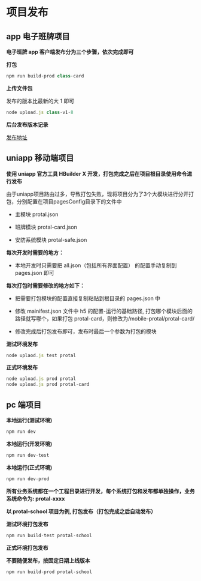 # 项目发布

## app 电子班牌项目

**<p class="main-color">电子班牌 app 客户端发布分为三个步骤，依次完成即可</p>**

**打包**

```js
npm run build-prod class-card
```

**上传文件包**

发布的版本比最新的大 1 即可

```js
node upload.js class-v1-8
```

**后台发布版本记录**

[发布地址](http://canpointtest.com/pc-protal/project-publish/#/app-version) <i class="fa fa-link"></i>

## uniapp 移动端项目

**<p class="main-color">使用 uniapp 官方工具 HBuilder X 开发，打包完成之后在项目根目录使用命令进行发布</p>**

<p class="tip-warn">由于uniapp项目路由过多，导致打包失败，现将项目分为了3个大模块进行分开打包，分别配置在项目pagesConfig目录下的文件中</p>

- 主模块 protal.json

- 班牌模块 protal-card.json

- 安防系统模块 protal-safe.json

**每次开发时需要的地方：**

- 本地开发时只需要把 all.json（包括所有界面配置） 的配置手动复制到 pages.json 即可

**每次打包时需要修改的地方如下：**

- 把需要打包模块的配置直接复制粘贴到根目录的 pages.json 中

- 修改 mainifest.json 文件中 h5 的配置-运行的基础路径, 打包哪个模块后面的路径就写哪个，如果打包 protal-card，则修改为/mobile-protal/protal-card/

- 修改完成后打包发布即可，发布时最后一个参数为打包的模块

**测试环境发布**

```js
node uplaod.js test protal
```

**正式环境发布**

```js
node upload.js prod protal
node upload.js prod protal-card
```

## pc 端项目

**本地运行(测试环境)**

```js
npm run dev
```

**本地运行(开发环境)**

```js
npm run dev-test
```

**本地运行(正式环境)**

```js
npm run dev-prod
```

**<p class="main-color">所有业务系统都在一个工程目录进行开发，每个系统打包和发布都单独操作，业务系统命令为: protal-xxxx</p>**

**<p class="tip-color">以 protal-school 项目为例, 打包发布（打包完成之后自动发布）</p>**

**测试环境打包发布**

```js
npm run build-test protal-school
```

**正式环境打包发布**

**不要随便发布，按固定日期上线版本**

```js
npm run build-prod protal-school
```
